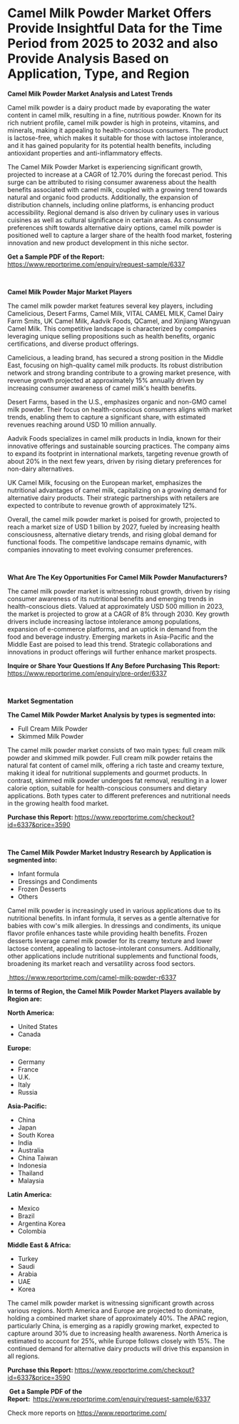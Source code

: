 <p><h1>Camel Milk Powder Market Offers Provide Insightful Data for the Time Period from 2025 to 2032 and also Provide Analysis Based on Application, Type, and Region</h1></p><p><strong>Camel Milk Powder Market Analysis and Latest Trends</strong></p>
<p><p>Camel milk powder is a dairy product made by evaporating the water content in camel milk, resulting in a fine, nutritious powder. Known for its rich nutrient profile, camel milk powder is high in proteins, vitamins, and minerals, making it appealing to health-conscious consumers. The product is lactose-free, which makes it suitable for those with lactose intolerance, and it has gained popularity for its potential health benefits, including antioxidant properties and anti-inflammatory effects.</p><p>The Camel Milk Powder Market is experiencing significant growth, projected to increase at a CAGR of 12.70% during the forecast period. This surge can be attributed to rising consumer awareness about the health benefits associated with camel milk, coupled with a growing trend towards natural and organic food products. Additionally, the expansion of distribution channels, including online platforms, is enhancing product accessibility. Regional demand is also driven by culinary uses in various cuisines as well as cultural significance in certain areas. As consumer preferences shift towards alternative dairy options, camel milk powder is positioned well to capture a larger share of the health food market, fostering innovation and new product development in this niche sector.</p></p>
<p><strong>Get a Sample PDF of the Report:&nbsp;</strong> <a href="https://www.reportprime.com/enquiry/request-sample/6337?utm_campaign=2769&utm_medium=2&utm_source=Github&utm_content=ia&utm_term=19032025&utm_id=camel-milk-powder">https://www.reportprime.com/enquiry/request-sample/6337</a></p>
<p>&nbsp;</p>
<p><strong>Camel Milk Powder Major Market Players</strong></p>
<p><p>The camel milk powder market features several key players, including Camelicious, Desert Farms, Camel Milk, VITAL CAMEL MILK, Camel Dairy Farm Smits, UK Camel Milk, Aadvik Foods, QCamel, and Xinjiang Wangyuan Camel Milk. This competitive landscape is characterized by companies leveraging unique selling propositions such as health benefits, organic certifications, and diverse product offerings.</p><p>Camelicious, a leading brand, has secured a strong position in the Middle East, focusing on high-quality camel milk products. Its robust distribution network and strong branding contribute to a growing market presence, with revenue growth projected at approximately 15% annually driven by increasing consumer awareness of camel milk's health benefits.</p><p>Desert Farms, based in the U.S., emphasizes organic and non-GMO camel milk powder. Their focus on health-conscious consumers aligns with market trends, enabling them to capture a significant share, with estimated revenues reaching around USD 10 million annually.</p><p>Aadvik Foods specializes in camel milk products in India, known for their innovative offerings and sustainable sourcing practices. The company aims to expand its footprint in international markets, targeting revenue growth of about 20% in the next few years, driven by rising dietary preferences for non-dairy alternatives.</p><p>UK Camel Milk, focusing on the European market, emphasizes the nutritional advantages of camel milk, capitalizing on a growing demand for alternative dairy products. Their strategic partnerships with retailers are expected to contribute to revenue growth of approximately 12%.</p><p>Overall, the camel milk powder market is poised for growth, projected to reach a market size of USD 1 billion by 2027, fueled by increasing health consciousness, alternative dietary trends, and rising global demand for functional foods. The competitive landscape remains dynamic, with companies innovating to meet evolving consumer preferences.</p></p>
<p>&nbsp;</p>
<p><strong>What Are The Key Opportunities For Camel Milk Powder Manufacturers?</strong></p>
<p><p>The camel milk powder market is witnessing robust growth, driven by rising consumer awareness of its nutritional benefits and emerging trends in health-conscious diets. Valued at approximately USD 500 million in 2023, the market is projected to grow at a CAGR of 8% through 2030. Key growth drivers include increasing lactose intolerance among populations, expansion of e-commerce platforms, and an uptick in demand from the food and beverage industry. Emerging markets in Asia-Pacific and the Middle East are poised to lead this trend. Strategic collaborations and innovations in product offerings will further enhance market prospects.</p></p>
<p><strong>Inquire or Share Your Questions If Any Before Purchasing This Report:</strong> <a href="https://www.reportprime.com/enquiry/pre-order/6337?utm_campaign=2769&utm_medium=2&utm_source=Github&utm_content=ia&utm_term=19032025&utm_id=camel-milk-powder">https://www.reportprime.com/enquiry/pre-order/6337</a></p>
<p>&nbsp;</p>
<p><strong>Market Segmentation</strong></p>
<p><strong>The Camel Milk Powder Market Analysis by types is segmented into:</strong></p>
<p><ul><li>Full Cream Milk Powder</li><li>Skimmed Milk Powder</li></ul></p>
<p><p>The camel milk powder market consists of two main types: full cream milk powder and skimmed milk powder. Full cream milk powder retains the natural fat content of camel milk, offering a rich taste and creamy texture, making it ideal for nutritional supplements and gourmet products. In contrast, skimmed milk powder undergoes fat removal, resulting in a lower calorie option, suitable for health-conscious consumers and dietary applications. Both types cater to different preferences and nutritional needs in the growing health food market.</p></p>
<p><strong>Purchase this Report:&nbsp;</strong><a href="https://www.reportprime.com/checkout?id=6337&price=3590&utm_campaign=2769&utm_medium=2&utm_source=Github&utm_content=ia&utm_term=19032025&utm_id=camel-milk-powder">https://www.reportprime.com/checkout?id=6337&price=3590</a></p>
<p>&nbsp;</p>
<p><strong>The Camel Milk Powder Market Industry Research by Application is segmented into:</strong></p>
<p><ul><li>Infant formula</li><li>Dressings and Condiments</li><li>Frozen Desserts</li><li>Others</li></ul></p>
<p><p>Camel milk powder is increasingly used in various applications due to its nutritional benefits. In infant formula, it serves as a gentle alternative for babies with cow's milk allergies. In dressings and condiments, its unique flavor profile enhances taste while providing health benefits. Frozen desserts leverage camel milk powder for its creamy texture and lower lactose content, appealing to lactose-intolerant consumers. Additionally, other applications include nutritional supplements and functional foods, broadening its market reach and versatility across food sectors.</p></p>
<p><a href="https://www.reportprime.com/camel-milk-powder-r6337?utm_campaign=2769&utm_medium=2&utm_source=Github&utm_content=ia&utm_term=19032025&utm_id=camel-milk-powder">&nbsp;https://www.reportprime.com/camel-milk-powder-r6337</a></p>
<p><strong>In terms of Region, the Camel Milk Powder Market Players available by Region are:</strong></p>
<p>
    <p> <strong> North America: </strong>
        <ul>
            <li>United States</li>
            <li>Canada</li>
        </ul>
        </p> 
    <p> <strong> Europe: </strong>
        <ul>
            <li>Germany</li>
            <li>France</li>
            <li>U.K.</li>
            <li>Italy</li>
            <li>Russia</li>
        </ul>
        </p> 
    <p> <strong> Asia-Pacific: </strong>
        <ul>
            <li>China</li>
            <li>Japan</li>
            <li>South Korea</li>
            <li>India</li>
            <li>Australia</li>
            <li>China Taiwan</li>
            <li>Indonesia</li>
            <li>Thailand</li>
            <li>Malaysia</li>
        </ul>
        </p> 
    <p> <strong> Latin America: </strong>
        <ul>
            <li>Mexico</li>
            <li>Brazil</li>
            <li>Argentina Korea</li>
            <li>Colombia</li>
        </ul>
        </p> 
    <p> <strong> Middle East & Africa: </strong>
        <ul>
            <li>Turkey</li>
            <li>Saudi</li>
            <li>Arabia</li>
            <li>UAE</li>
            <li>Korea</li>
        </ul>
    </p>
    </p>
<p><p>The camel milk powder market is witnessing significant growth across various regions. North America and Europe are projected to dominate, holding a combined market share of approximately 40%. The APAC region, particularly China, is emerging as a rapidly growing market, expected to capture around 30% due to increasing health awareness. North America is estimated to account for 25%, while Europe follows closely with 15%. The continued demand for alternative dairy products will drive this expansion in all regions.</p></p>
<p><strong>Purchase this Report: </strong><a href="https://www.reportprime.com/checkout?id=6337&price=3590&utm_campaign=2769&utm_medium=2&utm_source=Github&utm_content=ia&utm_term=19032025&utm_id=camel-milk-powder">https://www.reportprime.com/checkout?id=6337&price=3590</a></p>
<p>&nbsp;<strong>Get a Sample PDF of the Report:&nbsp;&nbsp;</strong><a href="https://www.reportprime.com/enquiry/request-sample/6337?utm_campaign=2769&utm_medium=2&utm_source=Github&utm_content=ia&utm_term=19032025&utm_id=camel-milk-powder">https://www.reportprime.com/enquiry/request-sample/6337</a></p>
<p><strong></strong></p>
<p>Check more reports on <a href="https://www.reportprime.com/?utm_campaign=2769&utm_medium=2&utm_source=Github&utm_content=ia&utm_term=19032025&utm_id=camel-milk-powder">https://www.reportprime.com/</a></p>